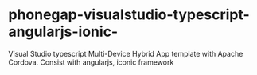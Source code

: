 phonegap-visualstudio-typescript-angularjs-ionic-
=================================================

Visual Studio typescript Multi-Device Hybrid App template with Apache Cordova. Consist with angularjs, iconic framework
